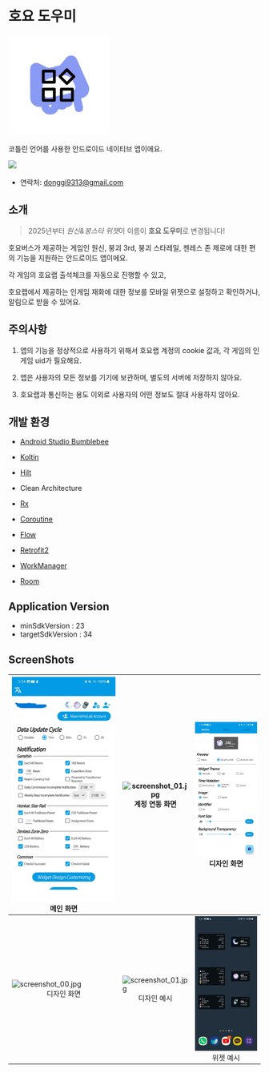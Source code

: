 # 호요 도우미

<img src="./assets/icon.jpg?raw=true" width="200" height="200">

코틀린 언어를 사용한 안드로이드 네이티브 앱이에요.



[<img src = "./assets/google-play-logo.png" width="150px">](https://play.google.com/store/apps/details?id=danggai.app.resinwidget)

- 연락처: donggi9313@gmail.com



## 소개

> 2025년부터 *원신&붕스타 위젯*이 이름이 **호요 도우미**로 변경됩니다!


호요버스가 제공하는 게임인 원신, 붕괴 3rd, 붕괴 스타레일, 젠레스 존 제로에 대한 편의 기능을 지원하는 안드로이드 앱이에요.

각 게임의 호요랩 출석체크를 자동으로 진행할 수 있고,

호요랩에서 제공하는 인게임 재화에 대한 정보를 모바일 위젯으로 설정하고 확인하거나, 알림으로 받을 수 있어요.




## 주의사항 

1. 앱의 기능을 정상적으로 사용하기 위해서 호요랩 계정의 cookie 값과, 각 게임의 인게임 uid가 필요해요.

2. 앱은 사용자의 모든 정보를 기기에 보관하며, 별도의 서버에 저장하지 않아요.

3. 호요랩과 통신하는 용도 이외로 사용자의 어떤 정보도 절대 사용하지 않아요.



## 개발 환경

- [Android Studio Bumblebee](https://developer.android.com/studio/intro)
- [Koltin](https://developer.android.com/kotlin)
- [Hilt](https://dagger.dev/hilt/)
- Clean Architecture

- [Rx](https://reactivex.io/)
- [Coroutine](https://developer.android.com/kotlin/coroutines?hl=ko)
- [Flow](https://developer.android.com/kotlin/flow?hl=ko)

- [Retrofit2](https://square.github.io/retrofit/)
- [WorkManager](https://developer.android.com/jetpack/androidx/releases/work?hl=ko)
- [Room](https://developer.android.com/training/data-storage/room/)



## Application Version

- minSdkVersion : 23
- targetSdkVersion : 34





## ScreenShots



| ![screenshot_00.jpg](./assets/en00.jpg?raw=true)<br /><center>메인 화면</center> | ![screenshot_01.jpg](./assets/en01.png?raw=true)<br /><center>계정 연동 화면</center> | ![screenshot_02.jpg](./assets/en02.jpg?raw=true)<br /><center>디자인 화면</center> |
| ------------------------------------------------------------ | ------------------------------------------------------------ | ------------------------------------------------------------ |
| ![screenshot_00.jpg](./assets/en03.png?raw=true)<br /><center>디자인 화면</center> | ![screenshot_01.jpg](./assets/en04.png?raw=true)<br /><center>디자인 예시</center> | ![screenshot_02.jpg](./assets/kr05.jpg?raw=true)<br /><center>위젯 예시</center> |
